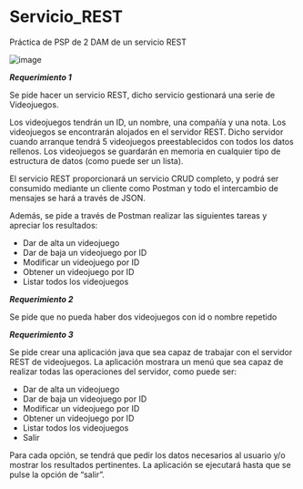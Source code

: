 # Servicio_REST

Práctica de PSP de 2 DAM de un servicio REST


![image](https://user-images.githubusercontent.com/98821740/201100312-b80e01d3-f577-49bc-a832-2b7e6698a19c.png)


***Requerimiento 1***

Se pide hacer un servicio REST, dicho servicio gestionará una serie de Videojuegos.

Los videojuegos tendrán un ID, un nombre, una compañía y una nota. Los videojuegos se encontrarán alojados en el servidor REST. Dicho servidor cuando arranque tendrá 5 videojuegos preestablecidos con todos los datos rellenos. Los videojuegos se guardarán en memoria en cualquier tipo de estructura de datos (como puede ser un lista).

El servicio REST proporcionará un servicio CRUD completo, y podrá ser consumido mediante un cliente como Postman y todo el intercambio de mensajes se hará a través de JSON.

Además, se pide a través de Postman realizar las siguientes tareas y apreciar los resultados:

* Dar de alta un videojuego
* Dar de baja un videojuego por ID
* Modificar un videojuego por ID
* Obtener un videojuego por ID
* Listar todos los videojuegos


***Requerimiento 2***

Se pide que no pueda haber dos videojuegos con id o nombre repetido

***Requerimiento 3***

Se pide crear una aplicación java que sea capaz de trabajar con el servidor REST de videojuegos. La aplicación mostrara un menú que sea capaz de realizar todas las operaciones del servidor, como puede ser:

* Dar de alta un videojuego
* Dar de baja un videojuego por ID
* Modificar un videojuego por ID
* Obtener un videojuego por ID
* Listar todos los videojuegos
* Salir

Para cada opción, se tendrá que pedir los datos necesarios al usuario y/o mostrar los resultados pertinentes. La aplicación se ejecutará hasta que se pulse la opción de “salir”.
